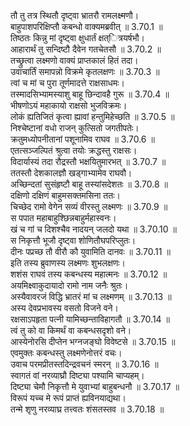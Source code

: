 

  
तौ तु तत्र स्थितौ दृष्ट्वा भ्रातरौ रामलक्ष्मणौ।  
बाहुपाशपरिक्षिप्तौ कबन्धो वाक्यमब्रवीत् ॥ 3.70.1 ॥   
तिष्ठतः किन्नु मां दृष्ट्वा क्षुधार्तं क्षत्ित्रयर्षभौ।  
आहारार्थं तु सन्दिष्टौ दैवेन गतचेतसौ ॥ 3.70.2 ॥   
तच्छ्रुत्वा लक्ष्मणो वाक्यं प्राप्तकालं हितं तदा।  
उवाचार्तिं समापन्नो विक्रमे कृतलक्षणः ॥ 3.70.3 ॥   
त्वां च मां च पुरा तूर्णमादत्ते राक्षसाधमः।  
तस्मादसिभ्यामस्याशु बाहू छिन्दावहै गुरू ॥ 3.70.4 ॥   
भीषणोऽयं महाकायो राक्षसो भुजविक्रमः।  
लोकं ह्यतिजितं कृत्वा ह्यावां हन्तुमिहेच्छति ॥ 3.70.5 ॥   
निश्चेष्टानां वधो राजन् कुत्सितो जगतीपतेः।  
क्रतुमध्योपनीतानां पशूनामिव राघव ॥ 3.70.6 ॥   
एतत्सञ्जल्पितं श्रुत्वा तयोः क्रद्धस्तु राक्षसः।  
विदार्यास्यं तदा रौद्रस्तौ भक्षयितुमारभत् ॥ 3.70.7 ॥   
ततस्तौ देशकालज्ञौ खड्गाभ्यामेव राघवौ।  
अच्छिन्दतां सुसंहृष्टौ बाहू तस्यांसदेशतः ॥ 3.70.8 ॥   
दक्षिणो दक्षिणं बाहुमसक्तमसिना ततः।  
चिच्छेद रामो वेगेन सव्यं वीरस्तु लक्ष्मणः ॥ 3.70.9 ॥   
स पपात महाबाहुश्छिन्नबाहुर्महास्वनः।  
खं च गां च दिशश्चैव नादयन् जलदो यथा ॥ 3.70.10 ॥   
स निकृत्तौ भूजौ दृष्ट्वा शोणितौघपरिप्लुतः।  
दीनः पप्रच्छ तौ वीरौ कौ युवामिति दानवः ॥ 3.70.11 ॥   
इति तस्य ब्रुवाणस्य लक्ष्मणः शुभलक्षणः।  
शशंस राघवं तस्य कबन्धस्य महात्मनः ॥ 3.70.12 ॥   
अयमिक्ष्वाकुदायादो रामो नाम जनैः श्रुतः।  
अस्यैवावरजं विद्धि भ्रातरं मां च लक्ष्मणम् ॥ 3.70.13 ॥   
अस्य देवप्रभावस्य वसतो विजने वने।  
रक्षसाऽपहृता पत्नी यामिच्छन्ताविहागतौ ॥ 3.70.14 ॥   
त्वं तु को वा किमर्थं वा कबन्धसदृशो वने।  
आस्येनोरसि दीप्तेन भग्नजङ्घो विवेष्टसे ॥ 3.70.15 ॥   
एवमुक्तः कबन्धस्तु लक्ष्मणेनोत्तरं वचः।  
उवाच परमप्रीतस्तदिन्द्रवचनं स्मरन् ॥ 3.70.16 ॥   
स्वागतं वां नरव्याघ्रौ दिष्ट्या पश्यामि चाप्यहम्।  
दिष्ट्या चेमौ निकृत्तौ मे युवाभ्यां बाहुबन्धनौ ॥ 3.70.17 ॥   
विरूपं यच्च मे रूपं प्राप्तं ह्यविनयाद्यथा।  
तन्मे शृणु नरव्याघ्र तत्त्वतः शंसतस्तव ॥ 3.70.18 ॥   
